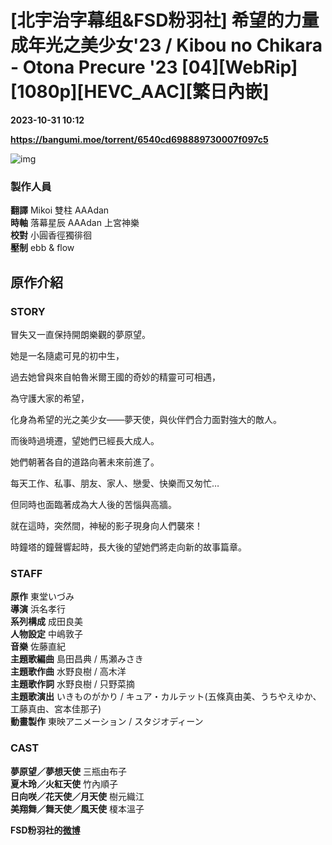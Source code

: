 # [北宇治字幕组&FSD粉羽社] 希望的力量 成年光之美少女'23 / Kibou no Chikara - Otona Precure '23 [04][WebRip][1080p][HEVC_AAC][繁日內嵌]

**2023-10-31 10:12**

**https://bangumi.moe/torrent/6540cd698889730007f097c5**

![img](https://p.inari.site/kitauji/202310/07/OtonaPrecure23.webp)

### 製作人員

**翻譯** Mikoi 雙柱 AAAdan  
**時軸** 落幕星辰 AAAdan 上宮神樂  
**校對** 小圓香徑獨徘徊  
**壓制** ebb & flow

原作介紹
----

### STORY

冒失又一直保持開朗樂觀的夢原望。  

她是一名隨處可見的初中生，  

過去她曾與來自帕魯米爾王國的奇妙的精靈可可相遇，  

為守護大家的希望，  

化身為希望的光之美少女——夢天使，與伙伴們合力面對強大的敵人。  

而後時過境遷，望她們已經長大成人。  

她們朝著各自的道路向著未來前進了。  

每天工作、私事、朋友、家人、戀愛、快樂而又匆忙…  

但同時也面臨著成為大人後的苦惱與高牆。  

就在這時，突然間，神秘的影子現身向人們襲來！  

時鐘塔的鐘聲響起時，長大後的望她們將走向新的故事篇章。

### STAFF

**原作** 東堂いづみ  
**導演** 浜名孝行  
**系列構成** 成田良美  
**人物設定** 中嶋敦子  
**音樂** 佐藤直紀  
**主題歌編曲** 島田昌典 / 馬瀬みさき  
**主題歌作曲** 水野良樹 / 高木洋  
**主題歌作詞** 水野良樹 / 只野菜摘  
**主題歌演出** いきものがかり / キュア・カルテット(五條真由美、うちやえゆか、工藤真由、宮本佳那子)  
**動畫製作** 東映アニメーション / スタジオディーン

### CAST

**夢原望／夢想天使** 三瓶由布子  
**夏木玲／火紅天使** 竹內順子  
**日向咲／花天使／月天使** 樹元織江  
**美翔舞／舞天使／風天使** 榎本溫子

**FSD粉羽社的[微博](https://weibo.com/u/7732154594)**